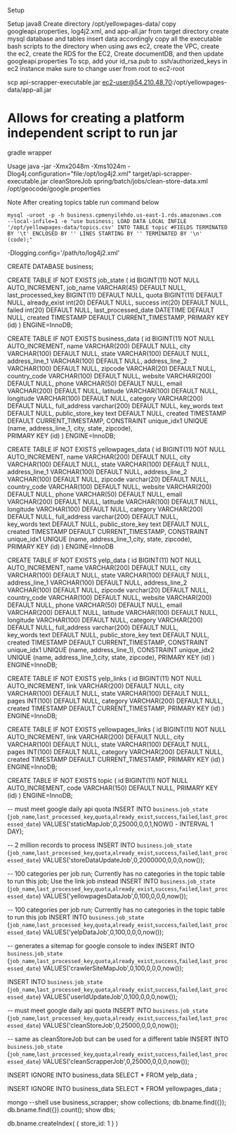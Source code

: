 Setup

Setup java8
Create directory /opt/yellowpages-data/
copy googleapi.properties, log4j2.xml, and app-all.jar from target directory
create mysql database and tables
insert data accordingly
copy all the executable bash scripts to the directory
when using aws ec2, create the VPC, create the ec2, create the RDS for the EC2, Create documentDB, and then update googleapi.properties
To scp, add your id_rsa.pub to .ssh/authorized_keys in ec2 instance
make sure to change user from root to ec2-root

scp api-scrapper-executable.jar ec2-user@54.210.48.70:/opt/yellowpages-data/app-all.jar


# Allows for creating a platform independent script to run jar
gradle wrapper

Usage
  java -jar -Xmx2048m -Xms1024m -Dlog4j.configuration="file:/opt/log4j2.xml" target/api-scrapper-executable.jar cleanStoreJob spring/batch/jobs/clean-store-data.xml /opt/geocode/google.properties

Note 
	After creating topics table run command below

  	mysql -uroot -p -h business.cpmenyilehdo.us-east-1.rds.amazonaws.com  --local-infile=1 -e "use business; LOAD DATA LOCAL INFILE '/opt/yellowpages-data/topics.csv' INTO TABLE topic #FIELDS TERMINATED BY '\t' ENCLOSED BY '' LINES STARTING BY '' TERMINATED BY '\n' (code);"




-Dlogging.config='/path/to/log4j2.xml'


CREATE DATABASE business;


CREATE TABLE IF NOT EXISTS job_state (
  id BIGINT(11) NOT NULL AUTO_INCREMENT,
  job_name VARCHAR(45) DEFAULT NULL,
  last_processed_key BIGINT(11) DEFAULT NULL,
  quota BIGINT(11) DEFAULT NULL,
  already_exist int(20) DEFAULT NULL,
  success int(20) DEFAULT NULL,
  failed int(20) DEFAULT NULL,
  last_processed_date DATETIME DEFAULT NULL,
  created TIMESTAMP DEFAULT CURRENT_TIMESTAMP,
  PRIMARY KEY (id)
) ENGINE=InnoDB;



		
CREATE TABLE IF NOT EXISTS business_data (
  id BIGINT(11) NOT NULL AUTO_INCREMENT,
  name VARCHAR(200) DEFAULT NULL,
  city VARCHAR(100) DEFAULT NULL,
  state VARCHAR(100) DEFAULT NULL,
  address_line_1 VARCHAR(100) DEFAULT NULL,
  address_line_2 VARCHAR(100) DEFAULT NULL,
  zipcode VARCHAR(20) DEFAULT NULL,
  country_code VARCHAR(100) DEFAULT NULL,
  website VARCHAR(200) DEFAULT NULL,
  phone VARCHAR(50) DEFAULT NULL,
  email VARCHAR(200) DEFAULT NULL,
  latitude VARCHAR(100) DEFAULT NULL,
  longitude VARCHAR(100) DEFAULT NULL,
  category VARCHAR(200) DEFAULT NULL,
  full_address varchar(200) DEFAULT NULL,
  key_words text DEFAULT NULL,
  public_store_key text DEFAULT NULL,
  created TIMESTAMP DEFAULT CURRENT_TIMESTAMP,
  CONSTRAINT unique_idx1 UNIQUE (name, address_line_1, city, state, zipcode),  
  PRIMARY KEY (id)
) ENGINE=InnoDB;



CREATE TABLE IF NOT EXISTS yellowpages_data (
  id BIGINT(11) NOT NULL AUTO_INCREMENT,
  name VARCHAR(200) DEFAULT NULL,
  city VARCHAR(100) DEFAULT NULL,
  state VARCHAR(100) DEFAULT NULL,
  address_line_1 VARCHAR(100) DEFAULT NULL,
  address_line_2 VARCHAR(100) DEFAULT NULL,
  zipcode varchar(20) DEFAULT NULL,
  country_code VARCHAR(100) DEFAULT NULL,
  website VARCHAR(200) DEFAULT NULL,
  phone VARCHAR(50) DEFAULT NULL,
  email VARCHAR(200) DEFAULT NULL,
  latitude VARCHAR(100) DEFAULT NULL,
  longitude VARCHAR(100) DEFAULT NULL,
  category VARCHAR(200) DEFAULT NULL,
  full_address varchar(200) DEFAULT NULL,  
  key_words text DEFAULT NULL,
  public_store_key text DEFAULT NULL,
  created TIMESTAMP DEFAULT CURRENT_TIMESTAMP,
  CONSTRAINT unique_idx1 UNIQUE (name, address_line_1,city, state, zipcode),  
  PRIMARY KEY (id)
) ENGINE=InnoDB



CREATE TABLE IF NOT EXISTS yelp_data (
  id BIGINT(11) NOT NULL AUTO_INCREMENT,
  name VARCHAR(200) DEFAULT NULL,
  city VARCHAR(100) DEFAULT NULL,
  state VARCHAR(100) DEFAULT NULL,
  address_line_1 VARCHAR(100) DEFAULT NULL,
  address_line_2 VARCHAR(100) DEFAULT NULL,
  zipcode varchar(20) DEFAULT NULL,
  country_code VARCHAR(100) DEFAULT NULL,
  website VARCHAR(200) DEFAULT NULL,
  phone VARCHAR(50) DEFAULT NULL,
  email VARCHAR(200) DEFAULT NULL,
  latitude VARCHAR(100) DEFAULT NULL,
  longitude VARCHAR(100) DEFAULT NULL,
  category VARCHAR(200) DEFAULT NULL,
  full_address varchar(200) DEFAULT NULL,  
  key_words text DEFAULT NULL,
  public_store_key text DEFAULT NULL,
  created TIMESTAMP DEFAULT CURRENT_TIMESTAMP,
  CONSTRAINT unique_idx1 UNIQUE (name, address_line_1),
  CONSTRAINT unique_idx2 UNIQUE (name, address_line_1,city, state, zipcode),
  PRIMARY KEY (id)
) ENGINE=InnoDB;



CREATE TABLE IF NOT EXISTS yelp_links (
  id BIGINT(11) NOT NULL AUTO_INCREMENT,
  link VARCHAR(200) DEFAULT NULL,
  city VARCHAR(100) DEFAULT NULL,
  state VARCHAR(100) DEFAULT NULL,
  pages INT(100) DEFAULT NULL,
  category VARCHAR(200) DEFAULT NULL,
  created TIMESTAMP DEFAULT CURRENT_TIMESTAMP,
  PRIMARY KEY (id)
) ENGINE=InnoDB;



CREATE TABLE IF NOT EXISTS yellowpages_links (
  id BIGINT(11) NOT NULL AUTO_INCREMENT,
  link VARCHAR(200) DEFAULT NULL,
  city VARCHAR(100) DEFAULT NULL,
  state VARCHAR(100) DEFAULT NULL,
  pages INT(100) DEFAULT NULL,
  category VARCHAR(200) DEFAULT NULL,
  created TIMESTAMP DEFAULT CURRENT_TIMESTAMP,
  PRIMARY KEY (id)
) ENGINE=InnoDB;

CREATE TABLE IF NOT EXISTS topic (
  id BIGINT(11) NOT NULL AUTO_INCREMENT,
  code VARCHAR(150) DEFAULT NULL,
  PRIMARY KEY (id)
) ENGINE=InnoDB;


-- must meet google daily api quota
INSERT INTO `business`.`job_state`
(`job_name`,`last_processed_key`,`quota`,`already_exist`,`success`,`failed`,`last_processed_date`)
VALUES('staticMapJob',0,25000,0,0,1,NOW() - INTERVAL 1 DAY);

-- 2 million records to process
INSERT INTO `business`.`job_state`
(`job_name`,`last_processed_key`,`quota`,`already_exist`,`success`,`failed`,`last_processed_date`)
VALUES('storeDataUpdateJob',0,2000000,0,0,0,now());

-- 100 categories per job run; Currently has no categories in the topic table to run this job;  Use the link job instead
INSERT INTO `business`.`job_state`
(`job_name`,`last_processed_key`,`quota`,`already_exist`,`success`,`failed`,`last_processed_date`)
VALUES('yellowpagesDataJob',0,100,0,0,0,now());

-- 100 categories per job run; Currently has no categories in the topic table to run this job
INSERT INTO `business`.`job_state`
(`job_name`,`last_processed_key`,`quota`,`already_exist`,`success`,`failed`,`last_processed_date`)
VALUES('yelpDataJob',0,100,0,0,0,now());

-- generates a sitemap for google console to index
INSERT INTO `business`.`job_state`
(`job_name`,`last_processed_key`,`quota`,`already_exist`,`success`,`failed`,`last_processed_date`)
VALUES('crawlerSiteMapJob',0,100,0,0,0,now());


INSERT INTO `business`.`job_state`
(`job_name`,`last_processed_key`,`quota`,`already_exist`,`success`,`failed`,`last_processed_date`)
VALUES('userIdUpdateJob',0,100,0,0,0,now());

-- must meet google daily api quota
INSERT INTO `business`.`job_state`
(`job_name`,`last_processed_key`,`quota`,`already_exist`,`success`,`failed`,`last_processed_date`)
VALUES('cleanStoreJob',0,25000,0,0,0,now());

-- same as cleanStoreJob but can be used for a different table
INSERT INTO `business`.`job_state`
(`job_name`,`last_processed_key`,`quota`,`already_exist`,`success`,`failed`,`last_processed_date`)
VALUES('cleanScrapperJob',0,25000,0,0,0,now());



INSERT IGNORE
  INTO business_data 
SELECT *
  FROM yelp_data
     ;
     
     
     
INSERT IGNORE
  INTO business_data 
SELECT *
  FROM yellowpages_data
     ;



mongo --shell
use business_scrapper;
show collections;
db.bname.find({});
db.bname.find({}).count();
show dbs;


db.bname.createIndex( { store_id: 1 } )
